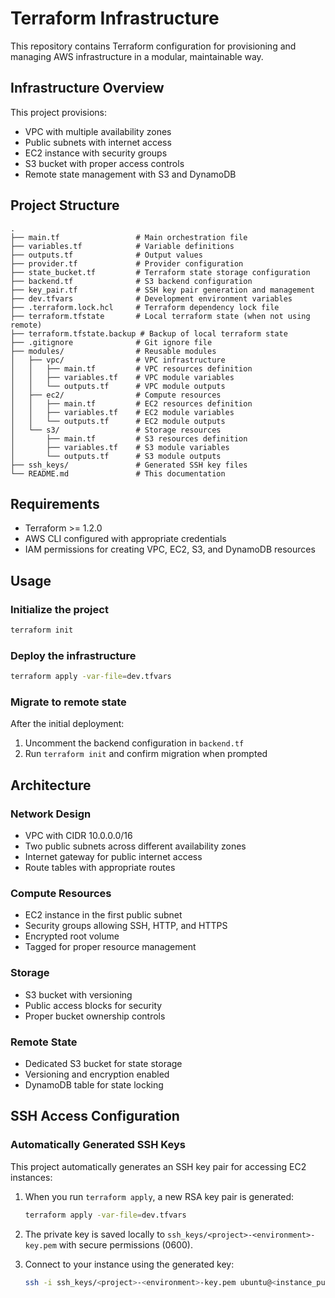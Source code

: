 # Terraform Infrastructure

This repository contains Terraform configuration for provisioning and managing AWS infrastructure in a modular, maintainable way.

## Infrastructure Overview

This project provisions:
- VPC with multiple availability zones
- Public subnets with internet access
- EC2 instance with security groups
- S3 bucket with proper access controls
- Remote state management with S3 and DynamoDB

## Project Structure

```
.
├── main.tf                 # Main orchestration file
├── variables.tf            # Variable definitions
├── outputs.tf              # Output values
├── provider.tf             # Provider configuration
├── state_bucket.tf         # Terraform state storage configuration
├── backend.tf              # S3 backend configuration
├── key_pair.tf             # SSH key pair generation and management
├── dev.tfvars              # Development environment variables
├── .terraform.lock.hcl     # Terraform dependency lock file
├── terraform.tfstate       # Local terraform state (when not using remote)
├── terraform.tfstate.backup # Backup of local terraform state
├── .gitignore              # Git ignore file
├── modules/                # Reusable modules
│   ├── vpc/                # VPC infrastructure
│   │   ├── main.tf         # VPC resources definition
│   │   ├── variables.tf    # VPC module variables
│   │   └── outputs.tf      # VPC module outputs
│   ├── ec2/                # Compute resources
│   │   ├── main.tf         # EC2 resources definition
│   │   ├── variables.tf    # EC2 module variables
│   │   └── outputs.tf      # EC2 module outputs
│   └── s3/                 # Storage resources
│       ├── main.tf         # S3 resources definition
│       ├── variables.tf    # S3 module variables
│       └── outputs.tf      # S3 module outputs
├── ssh_keys/               # Generated SSH key files
└── README.md               # This documentation
```

## Requirements

- Terraform >= 1.2.0
- AWS CLI configured with appropriate credentials
- IAM permissions for creating VPC, EC2, S3, and DynamoDB resources

## Usage

### Initialize the project
```bash
terraform init
```

### Deploy the infrastructure
```bash
terraform apply -var-file=dev.tfvars
```

### Migrate to remote state
After the initial deployment:
1. Uncomment the backend configuration in `backend.tf`
2. Run `terraform init` and confirm migration when prompted

## Architecture

### Network Design
- VPC with CIDR 10.0.0.0/16
- Two public subnets across different availability zones
- Internet gateway for public internet access
- Route tables with appropriate routes

### Compute Resources
- EC2 instance in the first public subnet
- Security groups allowing SSH, HTTP, and HTTPS
- Encrypted root volume
- Tagged for proper resource management

### Storage
- S3 bucket with versioning
- Public access blocks for security
- Proper bucket ownership controls

### Remote State
- Dedicated S3 bucket for state storage
- Versioning and encryption enabled
- DynamoDB table for state locking

## SSH Access Configuration

### Automatically Generated SSH Keys

This project automatically generates an SSH key pair for accessing EC2 instances:

1. When you run `terraform apply`, a new RSA key pair is generated:
   ```bash
   terraform apply -var-file=dev.tfvars
   ```

2. The private key is saved locally to `ssh_keys/<project>-<environment>-key.pem` 
   with secure permissions (0600).

3. Connect to your instance using the generated key:
   ```bash
   ssh -i ssh_keys/<project>-<environment>-key.pem ubuntu@<instance_public_ip>
   ```